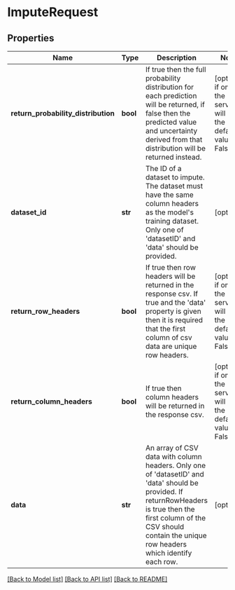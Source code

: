 # ImputeRequest


## Properties
Name | Type | Description | Notes
------------ | ------------- | ------------- | -------------
**return_probability_distribution** | **bool** | If true then the full probability distribution for each prediction will be returned, if false then the predicted value and uncertainty derived from that distribution will be returned instead. | [optional]  if omitted the server will use the default value of False
**dataset_id** | **str** | The ID of a dataset to impute.  The dataset must have the same column headers as the model&#39;s training dataset.  Only one of &#39;datasetID&#39; and &#39;data&#39; should be provided. | [optional] 
**return_row_headers** | **bool** | If true then row headers will be returned in the response csv.  If true and the &#39;data&#39; property is given then it is required that the first column of csv data are unique row headers. | [optional]  if omitted the server will use the default value of False
**return_column_headers** | **bool** | If true then column headers will be returned in the response csv. | [optional]  if omitted the server will use the default value of False
**data** | **str** | An array of CSV data with column headers.  Only one of &#39;datasetID&#39; and &#39;data&#39; should be provided.  If returnRowHeaders is true then the first column of the CSV should contain the unique row headers which identify each row. | [optional] 

[[Back to Model list]](../README.md#documentation-for-models) [[Back to API list]](../README.md#documentation-for-api-endpoints) [[Back to README]](../README.md)



